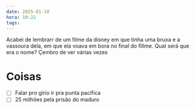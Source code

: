 ```yaml
---
date: 2025-01-10
hora: 10:22
tags:
---
```




Acabei de lembrarr de um filme da disney em que tinha uma bruxa e a vassoura dela, em que ela voava em bora no final do fillme. Qual será que era o nome? Çembro de ver várias vezes


# Coisas
- [ ]  Falar pro gírio ir pra punta pacífica
- [ ] 25 milhões pela prisão do maduro